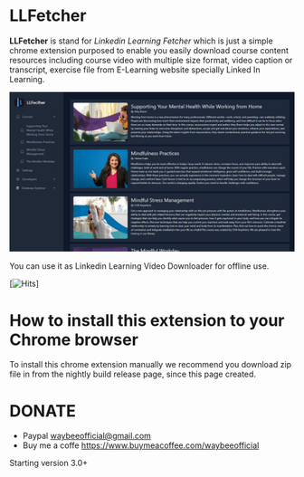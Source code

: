 # **LLFetcher**
**LLFetcher** is stand for *Linkedin Learning Fetcher* which is just a simple chrome extension purposed to enable you easily download course content resources including course video with multiple size format, video caption or transcript, exercise file from E-Learning website specially Linked In Learning.

![Screenshoot](screenshoot.png?raw=true "LLFetcher")

You can use it as Linkedin Learning Video Downloader for offline use.

[![Hits](https://hits.cristminix.workers.dev/llfetcher.svg?action=view&count_bg=%233DC8C0&title_bg=%23555555&title=Visits&edge_flat=false)]


# **How to install this extension to your Chrome browser**
To install this chrome extension manually we recommend you download zip file in from the nightly build release page, since this page created.



# DONATE
- Paypal waybeeofficial@gmail.com
- Buy me a coffe https://www.buymeacoffee.com/waybeeofficial

Starting version 3.0+
